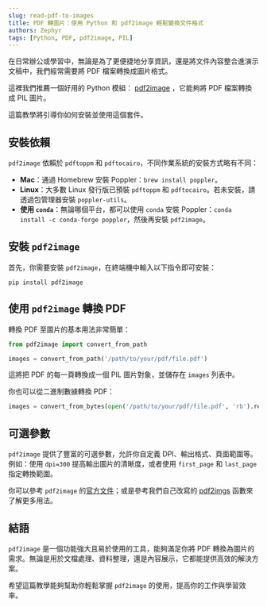 ```yaml
---
slug: read-pdf-to-images
title: PDF 轉圖片：使用 Python 和 pdf2image 輕鬆變換文件格式
authors: Zephyr
tags: [Python, PDF, pdf2image, PIL]
---
```


在日常辦公或學習中，無論是為了更便捷地分享資訊，還是將文件內容整合進演示文稿中，我們經常需要將 PDF 檔案轉換成圖片格式。

這裡我們推薦一個好用的 Python 模組： [pdf2image](https://github.com/Belval/pdf2image/tree/master) ，它能夠將 PDF 檔案轉換成 PIL 圖片。

這篇教學將引導你如何安裝並使用這個套件。

<!--truncate-->

## 安裝依賴

`pdf2image` 依賴於 `pdftoppm` 和 `pdftocairo`，不同作業系統的安裝方式略有不同：

- **Mac**：通過 Homebrew 安裝 Poppler：`brew install poppler`。
- **Linux**：大多數 Linux 發行版已預裝 `pdftoppm` 和 `pdftocairo`。若未安裝，請透過包管理器安裝 `poppler-utils`。
- **使用 `conda`**：無論哪個平台，都可以使用 `conda` 安裝 Poppler：`conda install -c conda-forge poppler`，然後再安裝 `pdf2image`。

## 安裝 `pdf2image`

首先，你需要安裝 `pdf2image`，在終端機中輸入以下指令即可安裝：

```shell
pip install pdf2image
```

## 使用 `pdf2image` 轉換 PDF

轉換 PDF 至圖片的基本用法非常簡單：

```python
from pdf2image import convert_from_path

images = convert_from_path('/path/to/your/pdf/file.pdf')
```

這將把 PDF 的每一頁轉換成一個 PIL 圖片對象，並儲存在 `images` 列表中。

你也可以從二進制數據轉換 PDF：

```python
images = convert_from_bytes(open('/path/to/your/pdf/file.pdf', 'rb').read())
```

## 可選參數

`pdf2image` 提供了豐富的可選參數，允許你自定義 DPI、輸出格式、頁面範圍等。例如：使用 `dpi=300` 提高輸出圖片的清晰度，或者使用 `first_page` 和 `last_page` 指定轉換範圍。

你可以參考 `pdf2image` 的[官方文件](https://github.com/Belval/pdf2image/tree/master)；或是參考我們自己改寫的 [pdf2imgs](https://github.com/DocsaidLab/DocsaidKit/blob/eb8ac0a56779a75dcc951c683001e6129052cc5a/docsaidkit/vision/improc.py#L275) 函數來了解更多用法。

## 結語

`pdf2image` 是一個功能強大且易於使用的工具，能夠滿足你將 PDF 轉換為圖片的需求。無論是用於文檔處理、資料整理，還是內容展示，它都能提供高效的解決方案。

希望這篇教學能夠幫助你輕鬆掌握 `pdf2image` 的使用，提高你的工作與學習效率。
